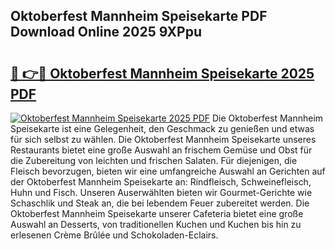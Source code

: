 ## Oktoberfest Mannheim Speisekarte PDF Download Online 2025 9XPpu

# <h2><a href="http://gc8z8o4.nevu.top/?p=Oktoberfest+Mannheim+Speisekarte">🔗 👉🔴 Oktoberfest Mannheim Speisekarte 2025 PDF</a></h2>

[![Oktoberfest Mannheim Speisekarte 2025 PDF](https://i.imgur.com/dBaPXMq.png)](http://gc8z8o4.nevu.top/?p=Oktoberfest+Mannheim+Speisekarte)
Die Oktoberfest Mannheim Speisekarte ist eine Gelegenheit, den Geschmack zu genießen und etwas für sich selbst zu wählen. Die Oktoberfest Mannheim Speisekarte unseres Restaurants bietet eine große Auswahl an frischem Gemüse und Obst für die Zubereitung von leichten und frischen Salaten. Für diejenigen, die Fleisch bevorzugen, bieten wir eine umfangreiche Auswahl an Gerichten auf der Oktoberfest Mannheim Speisekarte an: Rindfleisch, Schweinefleisch, Huhn und Fisch. Unseren Auserwählten bieten wir Gourmet-Gerichte wie Schaschlik und Steak an, die bei lebendem Feuer zubereitet werden. Die Oktoberfest Mannheim Speisekarte unserer Cafeteria bietet eine große Auswahl an Desserts, von traditionellen Kuchen und Kuchen bis hin zu erlesenen Crème Brûlée und Schokoladen-Eclairs.
